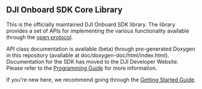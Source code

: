 ## DJI Onboard SDK Core Library

This is the officially maintained DJI Onboard SDK library. The library provides a set of APIs for implementing the various functionality available through the [open protocol](https://developer.dji.com/onboard-sdk/documentation/introduction/index.html). 

API class documentation is available (beta) through pre-generated Doxygen in this repository (available at doc/doxygen-doc/html/index.html). Documentation for the SDK has moved to the DJI Developer Website. Please refer to the [Programming Guide](https://developer.dji.com/onboard-sdk/documentation/application-development-guides/programming-guide.html) for more information. 

If you're new here, we recommend going through the [Getting Started Guide](https://developer.dji.com/onboard-sdk/documentation/quick-start/index.html).
